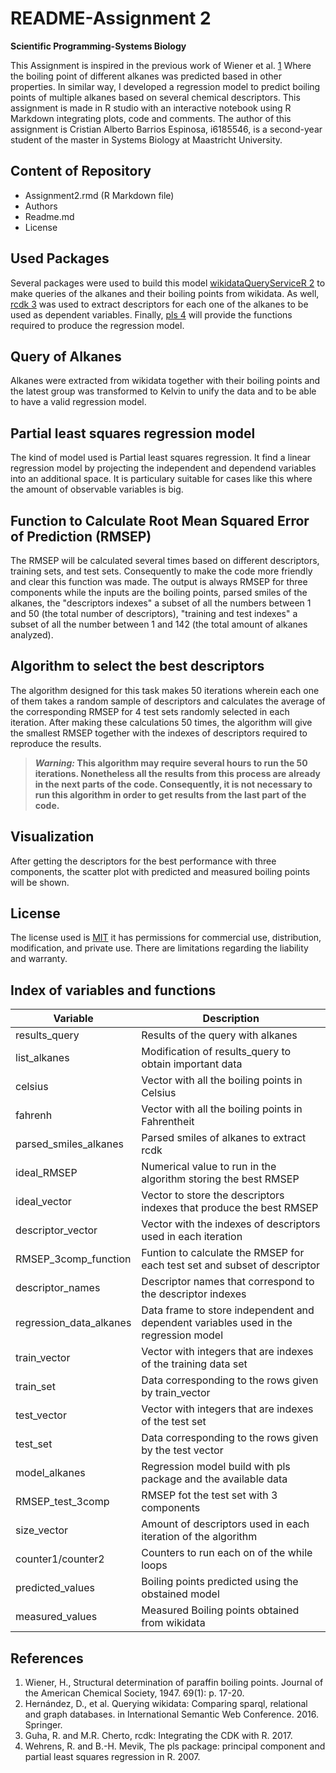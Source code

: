 ﻿# **README-Assignment 2**

**Scientific Programming-Systems Biology** 
 
This Assignment is inspired in the previous work of Wiener et al. [1](https://pubs.acs.org/doi/abs/10.1021/ja01193a005) Where the boiling point of different alkanes was predicted based in other properties. In similar way, I developed a regression model to predict boiling points of multiple alkanes based on several chemical descriptors. This assignment is made in R studio with an interactive notebook using R Markdown integrating plots, code and comments. The author of this assignment is Cristian Alberto Barrios Espinosa, i6185546, is a second-year student of the master in Systems Biology at Maastricht University. 

## **Content of Repository**
- Assignment2.rmd (R Markdown file)
- Authors
- Readme.md
- License
 
## **Used Packages**

 Several packages were used to build this model [wikidataQueryServiceR 2](https://cran.r-project.org/web/packages/WikidataQueryServiceR/index.html) to make queries of the alkanes and their boiling points from wikidata. As well, [rcdk 3](https://cran.r-project.org/web/packages/rcdk/index.html) was used to extract descriptors for each one of the alkanes to be used as dependent variables. Finally, [pls 4](https://cran.r-project.org/web/packages/pls/vignettes/pls-manual.pdf) will provide the functions required to produce the regression model. 
## **Query of Alkanes** 
Alkanes were extracted from wikidata together with their boiling points and the latest group was transformed to Kelvin to unify the data and to be able to have a valid regression model. 

## **Partial least squares regression model** 
The kind of model used is Partial least squares regression. It find a linear regression model by projecting the independent and dependend variables into an additional space. It is particulary suitable for cases like this where the amount of observable variables is big.

## **Function to Calculate Root Mean Squared Error of Prediction (RMSEP)** 
The RMSEP will be calculated several times based on different descriptors, training sets, and test sets. Consequently to make the code more friendly and clear this function was made. The output is always RMSEP for three components while the inputs are the boiling points, parsed smiles of the alkanes, the "descriptors indexes" a subset of all the numbers between 1 and 50 (the total number of descriptors), "training and test indexes" a subset of all the number between 1 and 142 (the total amount of alkanes analyzed). 
## **Algorithm to select the best descriptors** 

The algorithm designed for this task makes 50 iterations wherein each one of them takes a random sample of descriptors and calculates the average of the corresponding RMSEP for 4 test sets randomly selected in each iteration. After making these calculations 50 times, the algorithm will give the smallest RMSEP together with the indexes of descriptors required to reproduce the results. 
 >***Warning:* This algorithm may require several hours to run the 50 iterations. Nonetheless all the results from this process are already in the next parts of the code. Consequently, it is not necessary to run this algorithm in order to get results from the last part of the code.** 
 
 

## **Visualization**
After getting the descriptors for the best performance with three components, the scatter plot with predicted and measured boiling points will be shown. 
## **License** 
The license used is [MIT](https://choosealicense.com/licenses/mit/) it has permissions for commercial use, distribution, modification, and private use. There are limitations regarding the liability and warranty. 


## **Index of variables and functions**

| Variable                | Description                                                                          |
|-------------------------|--------------------------------------------------------------------------------------|
| results_query           | Results of the query with alkanes                                                    |
| list_alkanes            | Modification of results_query to obtain important data                               |
| celsius                 | Vector with all the boiling points in Celsius                                        |
| fahrenh                  | Vector with all the boiling points in Fahrentheit                                    |
| parsed_smiles_alkanes   | Parsed smiles of alkanes to extract rcdk                                             |
| ideal_RMSEP             | Numerical value to run in the algorithm storing the best RMSEP                       |
| ideal_vector            | Vector to store the descriptors indexes that produce the best RMSEP                  |
| descriptor_vector       | Vector with the indexes of descriptors used in each iteration                        |
| RMSEP_3comp_function    | Funtion to calculate the RMSEP for each test set and subset of descriptor            |
| descriptor_names        | Descriptor names that correspond to the descriptor indexes                            |
| regression_data_alkanes | Data frame to store independent and dependent variables used in the regression model |
| train_vector            | Vector with integers that are indexes of the training data set                       |
| train_set               | Data corresponding to the rows given by train_vector                                 |
| test_vector             | Vector with integers that are indexes of the test set                                |
| test_set                | Data corresponding to the rows given by the test vector                              |
| model_alkanes           | Regression model build with pls package and the available data                       |
| RMSEP_test_3comp        | RMSEP fot the test set with 3 components                                             |
| size_vector             | Amount of descriptors used in each iteration of the algorithm                        |
| counter1/counter2       | Counters to run each on of the while loops                                           |      
| predicted_values        | Boiling points predicted using the obstained model                                   |
| measured_values         | Measured Boiling points obtained from wikidata                                       |


## **References**



1.	Wiener, H., Structural determination of paraffin boiling points. Journal of the American Chemical Society, 1947. 69(1): p. 17-20.
2.	Hernández, D., et al. Querying wikidata: Comparing sparql, relational and graph databases. in International Semantic Web Conference. 2016. Springer.
3.	Guha, R. and M.R. Cherto, rcdk: Integrating the CDK with R. 2017.
4.	Wehrens, R. and B.-H. Mevik, The pls package: principal component and partial least squares regression in R. 2007.


